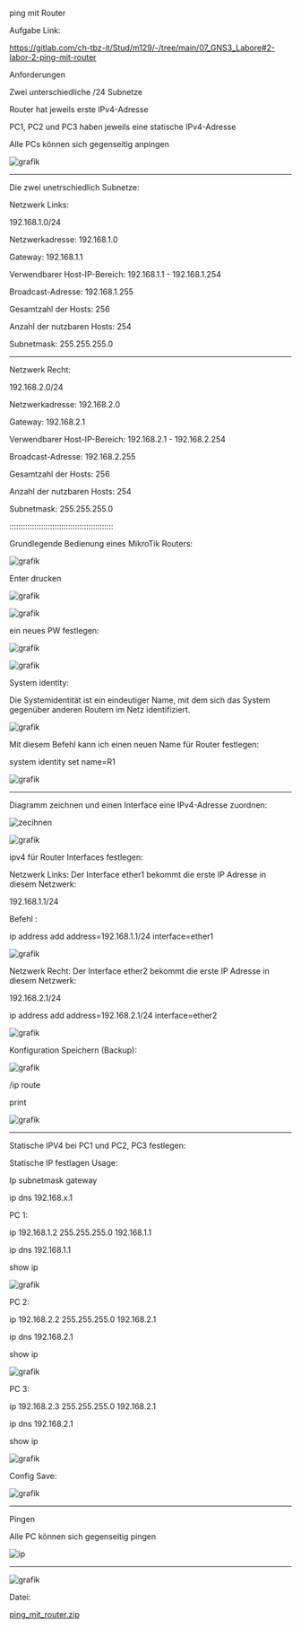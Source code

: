 ping mit Router

Aufgabe Link:

https://gitlab.com/ch-tbz-it/Stud/m129/-/tree/main/07_GNS3_Labore#2-labor-2-ping-mit-router

Anforderungen

Zwei unterschiedliche /24 Subnetze

Router hat jeweils erste IPv4-Adresse

PC1, PC2 und PC3 haben jeweils eine statische IPv4-Adresse

Alle PCs können sich gegenseitig anpingen

![grafik](https://user-images.githubusercontent.com/102586033/172234043-75fb0a31-1121-4310-b08f-16f18f5b0a32.png)

_______________________

Die zwei unetrschiedlich Subnetze:

Netzwerk Links:

192.168.1.0/24


Netzwerkadresse:	192.168.1.0

Gateway: 192.168.1.1

Verwendbarer Host-IP-Bereich:	192.168.1.1 - 192.168.1.254

Broadcast-Adresse:	192.168.1.255

Gesamtzahl der Hosts:	256

Anzahl der nutzbaren Hosts:	254

Subnetmask: 255.255.255.0
__________________________

Netzwerk Recht:

192.168.2.0/24


Netzwerkadresse:	192.168.2.0

Gateway: 192.168.2.1

Verwendbarer Host-IP-Bereich:	192.168.2.1 - 192.168.2.254

Broadcast-Adresse:	192.168.2.255

Gesamtzahl der Hosts:	256

Anzahl der nutzbaren Hosts:	254

Subnetmask: 255.255.255.0

::::::::::::::::::::::::::::::::::::::::::::::

Grundlegende Bedienung eines MikroTik Routers:

![grafik](https://user-images.githubusercontent.com/102586033/172236300-4a1e6a1e-c1b4-41c1-9aaa-57ad7fc18c1e.png)


Enter drucken

![grafik](https://user-images.githubusercontent.com/102586033/172236370-607b056f-b533-4a1e-b4a6-8434733c0a07.png)


![grafik](https://user-images.githubusercontent.com/102586033/172236418-2b65b534-61a3-4459-ad47-2caae821df85.png)

ein neues PW festlegen:

![grafik](https://user-images.githubusercontent.com/102586033/172236668-a628bbbb-143d-4563-a425-522599ec2d4a.png)


![grafik](https://user-images.githubusercontent.com/102586033/172236761-b3214dbb-83b9-4083-9dee-c43443cdb366.png)

System identity:

Die Systemidentität ist ein eindeutiger Name, mit dem sich das System gegenüber anderen Routern im Netz identifiziert.

![grafik](https://user-images.githubusercontent.com/102586033/172237801-cffdb791-13a1-48f0-a6a9-0317e591d345.png)


Mit diesem Befehl kann ich einen neuen Name für Router festlegen:

system identity set name=R1 


![grafik](https://user-images.githubusercontent.com/102586033/172239004-d8448faf-7895-4780-bf83-9d6960801e8e.png)


____________________

Diagramm zeichnen und einen Interface eine IPv4-Adresse zuordnen:


![zecihnen](https://user-images.githubusercontent.com/102586033/172239971-e21d5f19-4b73-4e05-bdac-9a8b5359f6a0.jpg)


![grafik](https://user-images.githubusercontent.com/102586033/172241883-19dd0356-7cdf-490c-a689-d4575510b9fb.png)



ipv4 für Router Interfaces festlegen:


Netzwerk Links: Der Interface ether1  bekommt die erste IP Adresse in diesem Netzwerk:

192.168.1.1/24

Befehl :

ip address add address=192.168.1.1/24 interface=ether1

![grafik](https://user-images.githubusercontent.com/102586033/172247122-0bffc3c1-a642-4aea-9fea-58733f58679e.png)



Netzwerk Recht: Der Interface ether2  bekommt die erste IP Adresse in diesem Netzwerk:

192.168.2.1/24

ip address add address=192.168.2.1/24 interface=ether2

![grafik](https://user-images.githubusercontent.com/102586033/172247329-0ca0fc17-87a6-4fa5-95bb-b02ff97e8d26.png)

Konfiguration Speichern (Backup):

![grafik](https://user-images.githubusercontent.com/102586033/172248319-35268437-7c0c-438b-b01e-816d2966bb72.png)

/ip route 

print

![grafik](https://user-images.githubusercontent.com/102586033/172253138-19461980-7644-4332-8a27-04112480de47.png)


_____________________________
Statische IPV4 bei PC1 und PC2, PC3 festlegen:

Statische IP festlagen Usage: 

Ip subnetmask gateway

ip dns 192.168.x.1

PC 1:

ip 192.168.1.2 255.255.255.0 192.168.1.1

ip dns 192.168.1.1

show ip

![grafik](https://user-images.githubusercontent.com/102586033/172248992-b5c5ecf6-1a47-4dde-9b31-22ef6f694bd2.png)


PC 2:

ip 192.168.2.2 255.255.255.0 192.168.2.1

ip dns 192.168.2.1

show ip

![grafik](https://user-images.githubusercontent.com/102586033/172249180-d9add707-1031-4713-b447-ad76cd4b77c7.png)



PC 3:

ip 192.168.2.3 255.255.255.0 192.168.2.1

ip dns 192.168.2.1

show ip


![grafik](https://user-images.githubusercontent.com/102586033/172249328-816e5b29-ce26-4f18-8106-6b03e26fd568.png)


Config Save:

![grafik](https://user-images.githubusercontent.com/102586033/172249668-04f0b423-be46-4b10-941e-0d094d82a7f4.png)


______________________

Pingen


Alle PC können sich gegenseitig pingen



![ip](https://user-images.githubusercontent.com/102586033/172250923-db3a10f1-60a3-46e7-a566-d7ad20884a4c.jpg)



____________________

![grafik](https://user-images.githubusercontent.com/102586033/172253597-bf7ef5a5-a624-45f8-8da8-06b7da5079fc.png)



Datei:

[ping_mit_router.zip](https://github.com/hameomar/labor/files/8848117/ping_mit_router.zip)


